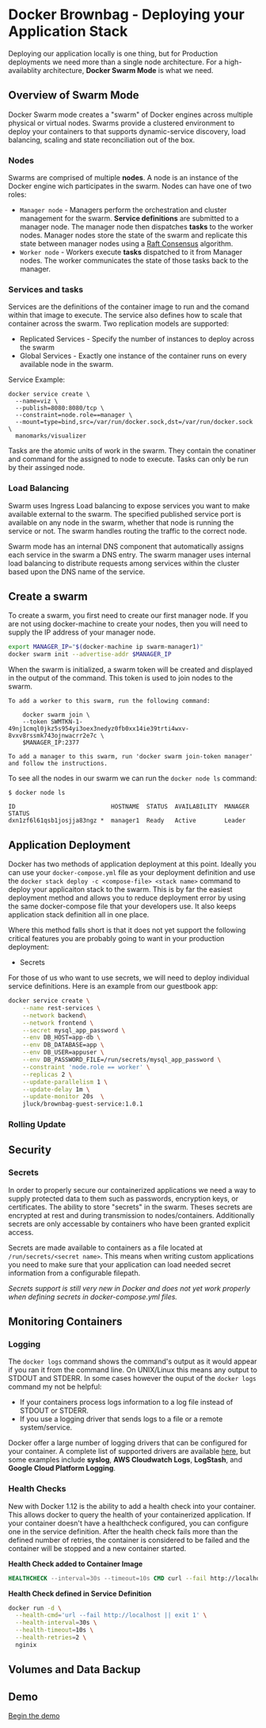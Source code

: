 # Docker Brownbag - Deploying your Application Stack
Deploying our application locally is one thing, but for Production deployments we need more than a single node architecture. For
a high-availablity architecture, __Docker Swarm Mode__ is what we need.

## Overview of Swarm Mode
Docker Swarm mode creates a "swarm" of Docker engines  across multiple physical or virtual nodes. Swarms provide a clustered environment to deploy your 
containers to that supports dynamic-service discovery, load balancing, scaling and state reconciliation out of the box.

### Nodes 
Swarms are comprised of multiple __nodes__. A node is an instance of the Docker engine wich participates in the swarm. Nodes can have one of two roles:
* `Manager node` - Managers perform the orchestration and cluster management for the swarm. __Service definitions__ are submitted to a manager node. The manager node
then dispatches __tasks__ to the worker nodes. Manager nodes store the state of the swarm and replicate this state between manager nodes
using a [Raft Consensus](http://thesecretlivesofdata.com/raft/) algorithm.
* `Worker node` - Workers execute __tasks__ dispatched to it from Manager nodes. The worker communicates the state of those tasks back to the manager.

### Services and tasks
Services are the definitions of the container image to run and the comand within that image to execute. The service also defines how to scale that
container across the swarm. Two replication models are supported:
* Replicated Services - Specify the number of instances to deploy across the swarm
* Global Services - Exactly one instance of the container runs on every available node in the swarm.

Service Example:
```
docker service create \
  --name=viz \
  --publish=8080:8080/tcp \
  --constraint=node.role==manager \
  --mount=type=bind,src=/var/run/docker.sock,dst=/var/run/docker.sock \
  manomarks/visualizer
```

Tasks are the atomic units of work in the swarm. They contain the conatiner and command for the assigned to node to execute. 
Tasks can only be run by their assinged node.

### Load Balancing
Swarm uses Ingress Load balancing to expose services you want to make available external to the swarm. The specified published service port is available on any
node in the swarm, whether that node is running the service or not. The swarm handles routing the traffic to the correct node. 

Swarm mode has an internal DNS component that automatically assigns each service in the swarm a DNS entry. The swarm manager uses internal load balancing
 to distribute requests among services within the cluster based upon the DNS name of the service.

## Create a swarm
To create a swarm, you first need to create our first manager node. If you are not using docker-machine to create your nodes, then you will
need to supply the IP address of your manager node.
```bash
export MANAGER_IP="$(docker-machine ip swarm-manager1)"
docker swarm init --advertise-addr $MANAGER_IP
```

When the swarm is initialized, a swarm token will be created and displayed in the output of the command. This token is used to join nodes to the swarm.
```
To add a worker to this swarm, run the following command:

    docker swarm join \
    --token SWMTKN-1-49nj1cmql0jkz5s954yi3oex3nedyz0fb0xx14ie39trti4wxv-8vxv8rssmk743ojnwacrr2e7c \
    $MANAGER_IP:2377

To add a manager to this swarm, run 'docker swarm join-token manager' and follow the instructions.
```

To see all the nodes in our swarm we can run the `docker node ls` command:
```
$ docker node ls

ID                           HOSTNAME  STATUS  AVAILABILITY  MANAGER STATUS
dxn1zf6l61qsb1josjja83ngz *  manager1  Ready   Active        Leader
```

## Application Deployment
Docker has two methods of application deployment at this point. Ideally you can use your `docker-compose.yml` file as your deployment definition and use
the `docker stack deploy -c <compose-file> <stack name>` command to deploy your applicaiton stack to the swarm. This is by far the easiest deployment
method and allows you to reduce deployment error by using the same docker-compose file that your developers use. It also keeps application stack
definition all in one place.

Where this method falls short is that it does not yet support the following critical features you are probably going to want
 in your production deployment:
* Secrets

For those of us who want to use secrets, we will need to deploy individual service definitions. Here is an example from our guestbook app:
```bash
docker service create \
    --name rest-services \
    --network backend\
    --network frontend \
    --secret mysql_app_password \
    --env DB_HOST=app-db \
    --env DB_DATABASE=app \
    --env DB_USER=appuser \
    --env DB_PASSWORD_FILE=/run/secrets/mysql_app_password \
    --constraint 'node.role == worker' \
    --replicas 2 \
    --update-parallelism 1 \
    --update-delay 1m \
    --update-monitor 20s  \
    jluck/brownbag-guest-service:1.0.1
```

### Rolling Update

## Security

### Secrets
In order to properly secure our containerized applications we need a way to supply protected data to them such as passwords, encryption keys, or certificates.
The ability to store "secrets" in the swarm. Theses secrets are encrypted at rest and during transmission to nodes/containers. Additionally secrets are only accessable
by containers who have been granted explicit access.

Secrets are made available to containers as a file located at `/run/secrets/<secret name>`. This means when writing custom applications you need to make sure
that your application can load needed secret information from a configurable filepath.

_Secrets support is still very new in Docker and does not yet work properly when defining secrets in docker-compose.yml files._

## Monitoring Containers

### Logging
The `docker logs` command shows the command's output as it would appear if you ran it from the command line. On UNIX/Linux this means any output to
STDOUT and STDERR. In some cases however the ouput of the `docker logs` command my not be helpful:
* If your containers process logs information to a log file instead of STDOUT or STDERR.
* If you use a logging driver that sends logs to a file or a remote system/service.

Docker offer a large number of logging drivers that can be configured for your container. A complete list of supported drivers are available [here](https://docs.docker.com/engine/admin/logging/overview/),
but some examples include __syslog__, __AWS Cloudwatch Logs__, __LogStash__, and __Google Cloud Platform Logging__.

### Health Checks
New with Docker 1.12 is the ability to add a health check into your container. This allows docker to query the health of your containerized application.
If your container doesn't have a healthcheck configured, you can configure one in the service definition. After the health check fails more than the
defined number of retries, the container is considered to be failed and the container will be stopped and a new container started.

__Health Check added to Container Image__
```Dockerfile
HEALTHCHECK --interval=30s --timeout=10s CMD curl --fail http://localhost/healthz || exit 1
```

__Health Check defined in Service Definition__
```bash
docker run -d \
  --health-cmd='url --fail http://localhost || exit 1' \
  --health-interval=30s \
  --health-timeout=10s \
  --health-retries=2 \
  nginix
```

## Volumes and Data Backup

## Demo
[Begin the demo](swarm)